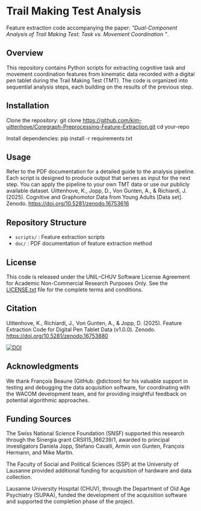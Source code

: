 # Trail Making Test Analysis
Feature extraction code accompanying the paper: *"Dual-Component Analysis of Trail Making Test: Task vs. Movement Coordination "*.

## Overview
This repository contains Python scripts for extracting cognitive task and movement coordination features from kinematic data recorded with a digital pen tablet during the Trail Making Test (TMT). 
The code is organized into sequential analysis steps, each building on the results of the previous step.

## Installation
Clone the repository:
git clone https://github.com/kim-uittenhove/Coregraph-Preprocessing-Feature-Extraction.git
cd your-repo

Install dependencies:
pip install -r requirements.txt

## Usage
Refer to the PDF documentation for a detailed guide to the analysis pipeline. Each script is designed to produce output that serves as input for the next step.
You can apply the pipeline to your own TMT data or use our publicly available dataset.
Uittenhove, K., Jopp, D., Von Gunten, A., & Richiardi, J. (2025). Cognitive and Graphomotor Data from Young Adults [Data set]. Zenodo. https://doi.org/10.5281/zenodo.16753616

## Repository Structure
- `scripts/` : Feature extraction scripts
- `doc/` : PDF documentation of feature extraction method

## License
This code is released under the UNIL–CHUV Software License Agreement for Academic Non-Commercial Research Purposes Only. See the [LICENSE.txt](LICENSE.txt) file for the complete terms and conditions.

## Citation
Uittenhove, K., Richiardi, J., Von Gunten, A., & Jopp, D. (2025). Feature Extraction Code for Digital Pen Tablet Data (v1.0.0). Zenodo. https://doi.org/10.5281/zenodo.16753880

[![DOI](https://zenodo.org/badge/1011183959.svg)](https://doi.org/10.5281/zenodo.16534675)

## Acknowledgments
We thank François Beaune (GitHub: @dictoon) for his valuable support in testing and debugging the data acquisition software, for coordinating with the WACOM development team, and for providing insightful feedback on potential algorithmic approaches.

## Funding Sources
The Swiss National Science Foundation (SNSF) supported this research through the Sinergia grant CRSII15_186239/1, awarded to principal investigators Daniela Jopp, Stefano Cavalli, Armin von Gunten, François Hermann, and Mike Martin.

The Faculty of Social and Political Sciences (SSP) at the University of Lausanne provided additional funding for acquisition of hardware and data collection.

Lausanne University Hospital (CHUV), through the Department of Old Age Psychiatry (SUPAA), funded the development of the acquisition software and supported the completion phase of the project.


